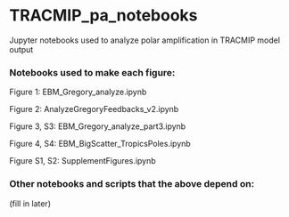 # TRACMIP_pa_notebooks
Jupyter notebooks used to analyze polar amplification in TRACMIP model output

### Notebooks used to make each figure: 
Figure 1: EBM_Gregory_analyze.ipynb

Figure 2: AnalyzeGregoryFeedbacks_v2.ipynb

Figure 3, S3: EBM_Gregory_analyze_part3.ipynb

Figure 4, S4: EBM_BigScatter_TropicsPoles.ipynb

Figure S1, S2: SupplementFigures.ipynb




### Other notebooks and scripts that the above depend on: 
(fill in later)

